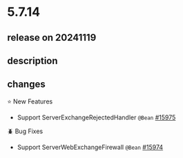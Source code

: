 # 5.7.14

## release on 20241119

## description

## changes

⭐ New Features

* Support ServerExchangeRejectedHandler <code>@Bean</code> <a href="https://github.com/spring-projects/spring-security/issues/15975" data-hovercard-type="issue" data-hovercard-url="/spring-projects/spring-security/issues/15975/hovercard">#15975</a>

🪲 Bug Fixes

* Support ServerWebExchangeFirewall <code>@Bean</code> <a href="https://github.com/spring-projects/spring-security/issues/15974" data-hovercard-type="issue" data-hovercard-url="/spring-projects/spring-security/issues/15974/hovercard">#15974</a>

